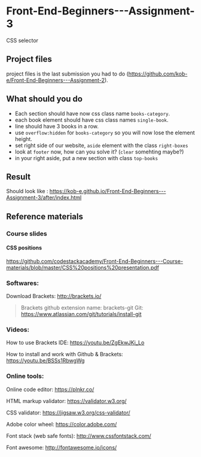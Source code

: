 # Front-End-Beginners---Assignment-3
CSS selector

## Project files
project files is the last submission you had to do (https://github.com/kob-e/Front-End-Beginners---Assignment-2).

## What should you do

- Each section should have now css class name ```books-category```.
- each book element should have css class names ```single-book```.
- line should have 3 books in a row.
- use ```overflow:hidden``` for ```books-category``` so you will now lose the element height.
- set right side of our website, ```aside``` element with the class ```right-boxes```
- look at ```footer``` now, how can you solve it? (```clear``` somehting maybe?)
- in your right aside, put a new section with class ```top-books```


## Result
Should look like : https://kob-e.github.io/Front-End-Beginners---Assignment-3/after/index.html

## Reference materials

### Course slides
#### CSS positions
https://github.com/codestackacademy/Front-End-Beginners---Course-materials/blob/master/CSS%20positions%20presentation.pdf

### Softwares:
Download Brackets: http://brackets.io/
> Brackets github extension name: brackets-git
Git: https://www.atlassian.com/git/tutorials/install-git

### Videos:
How to use Brackets IDE: https://youtu.be/ZgEkwJKi_Lo

How to install and work with Github &amp; Brackets: https://youtu.be/BSSs1RbwgWg

### Online tools:
Online code editor: https://plnkr.co/

HTML markup validator: https://validator.w3.org/

CSS validator: https://jigsaw.w3.org/css-validator/

Adobe color wheel: https://color.adobe.com/

Font stack (web safe fonts): http://www.cssfontstack.com/

Font awesome: http://fontawesome.io/icons/
 